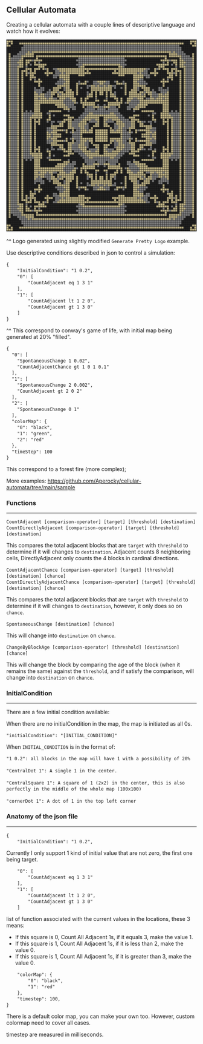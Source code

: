 ## Cellular Automata

Creating a cellular automata with a couple lines of descriptive language and watch how it evolves:

![Fancy Logos](/image/logo2.png)

^^ Logo generated using slightly modified `Generate Pretty Logo` example.

Use descriptive conditions described in json to control a simulation:

```
{
    "InitialCondition": "1 0.2",
    "0": [
        "CountAdjacent eq 1 3 1"
    ],
    "1": [
        "CountAdjacent lt 1 2 0",
        "CountAdjacent gt 1 3 0"
    ]
}
```

^^ This correspond to conway's game of life, with initial map being generated at 20% "filled".

```
{
  "0": [
    "SpontaneousChange 1 0.02",
    "CountAdjacentChance gt 1 0 1 0.1"
  ],
  "1": [
    "SpontaneousChange 2 0.002",
    "CountAdjacent gt 2 0 2"
  ],
  "2": [
    "SpontaneousChange 0 1"
  ],
  "colorMap": {
    "0": "black",
    "1": "green",
    "2": "red"
  },
  "timeStep": 100
}
```

This correspond to a forest fire (more complex);

More examples: https://github.com/Aperocky/cellular-automata/tree/main/sample

### Functions
---

```
CountAdjacent [comparison-operator] [target] [threshold] [destination]
CountDirectlyAdjacent [comparison-operator] [target] [threshold] [destination]
```

This compares the total adjacent blocks that are `target` with `threshold` to determine if it will changes to `destination`. Adjacent counts 8 neighboring cells, DirectlyAdjacent only counts the 4 blocks in cardinal directions.

```
CountAdjacentChance [comparison-operator] [target] [threshold] [destination] [chance]
CountDirectlyAdjacentChance [comparison-operator] [target] [threshold] [destination] [chance]
```

This compares the total adjacent blocks that are `target` with `threshold` to determine if it will changes to `destination`, however, it only does so on `chance`.

```
SpontaneousChange [destination] [chance]
```

This will change into `destination` on `chance`.

```
ChangeByBlockAge [comparison-operator] [threshold] [destination] [chance]
```

This will change the block by comparing the age of the block (when it remains the same) against the `threshold`, and if satisfy the comparison, will change into `destination` on `chance`.

### InitialCondition
---

There are a few initial condition available:

When there are no initialCondition in the map, the map is initiated as all 0s.

```
"initialCondition": "[INITIAL_CONDITION]"
```

When `INITIAL_CONDITION` is in the format of:

```
"1 0.2": all blocks in the map will have 1 with a possibility of 20%

"CentralDot 1": A single 1 in the center.

"CentralSquare 1": A square of 1 (2x2) in the center, this is also perfectly in the middle of the whole map (100x100)

"cornerDot 1": A dot of 1 in the top left corner
```

### Anatomy of the json file
---

```
{
    "InitialCondition": "1 0.2",
```

Currently I only support 1 kind of initial value that are not zero, the first one being target.

```
    "0": [
        "CountAdjacent eq 1 3 1"
    ],
    "1": [
        "CountAdjacent lt 1 2 0",
        "CountAdjacent gt 1 3 0"
    ]
```

list of function associated with the current values in the locations, these 3 means:

* If this square is 0, Count All Adjacent 1s, if it equals 3, make the value 1.
* If this square is 1, Count All Adjacent 1s, if it is less than 2, make the value 0.
* If this square is 1, Count All Adjacent 1s, if it is greater than 3, make the value 0.

```
    "colorMap": {
        "0": "black",
        "1": "red"
    },
    "timestep": 100,
}
```

There is a default color map, you can make your own too. However, custom colormap need to cover all cases.

timestep are measured in milliseconds.

